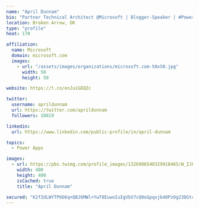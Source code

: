 ```yaml
---
name: "April Dunnam"
bio: "Partner Technical Architect @Microsoft | Blogger-Speaker | #PowerApps, #PowerAutomate, #Office365, #SharePoint | #WIT | #Karaoke Queen"
location: Broken Arrow, OK
type: "profile"
heat: 170

affiliation:
  name: Microsoft
  domain: microsoft.com
  images:
    - url: "/assets/images/organizations/microsoft.com-50x50.jpg"
      width: 50
      height: 50

website: https://t.co/enJuiGEQZc

twitter:
  username: aprildunnam
  url: https://twitter.com/aprildunnam
  followers: 10819

linkedin:
  url: https://www.linkedin.com/public-profile/in/april-dunnam

topics:
  - Power Apps

images:
  - url: https://pbs.twimg.com/profile_images/1326986540329918465/W_IJ6Ih2_400x400.jpg
    width: 400
    height: 400
    isCached: true
    title: "April Dunnam"

secured: "K2fZdLWYTP6O6q+QBJ6MWl+YwT8EuwoIuIgVbV7cQ8oGpqxjb40PzOg23DGtcq5IeBKuDTpBq57+UPE4BFjISAGvUfS69OPoSe9g9jcEhJWAgIrrUK3agZvAT7pju6yqXV0Y03AE+ZqE1MHzK9TUX0TAvdxJ35Ei1cDej8J5YDP56SB3WffRWOVh4zP/ypajfxl4ooB8Ny2uwqYW6KNOKNIJVZOuSzJWOfySapWE/+dsX1TCijV+kJoGD2Oqv9p4AHsqGP3mvu/VmnlOZHxV7o7cU7sBdC9KQZptAZLXtCiO8q9W5Ua0ADuq3cSOGAJnR6s/jSZpCpD0kj7JfCkT5Zp2CViQH/LBN0v3X+Kz64PuB0wWPXt61rznHFijJHWb9xVscmcUYyUJHnzla7TBKYXp1Z8V8jGQqO7incd4ZmI=;76OX1wpOhe8UBWMhTgBTIA=="
---
```


